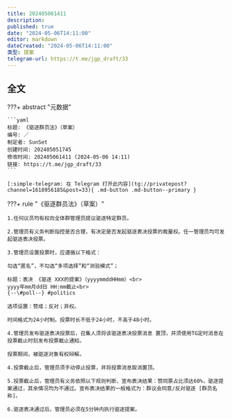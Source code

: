 ```yaml
---
title: 202405061411
description:
published: true
date: "2024-05-06T14:11:00"
editor: markdown
dateCreated: "2024-05-06T14:11:00"
类型: 提案
telegram-url: https://t.me/jgp_draft/33
---
```


## 全文

???+ abstract "元数据"

    ```yaml
    标题: 《驱逐群员法》（草案）
    编号: ／
    制定者: SunSet
    创建时间: 202405051745
    修改时间: 202405061411 (2024-05-06 14:11)
    链接: https://t.me/jgp_draft/33
    ```

    [:simple-telegram: 在 Telegram 打开此内容](tg://privatepost?channel=1618956185&post=33){ .md-button .md-button--primary }

???+ rule "《驱逐群员法》（草案）"

    1.任何议员均有权向全体群管理员提议驱逐特定群员。

    2.管理员有义务判断指控是否合理，有决定是否发起驱逐表决投票的裁量权。任一管理员均可发起驱逐表决投票。

    3.管理员设置投票时，应遵循以下格式：

    勾选“匿名”，不勾选“多项选择”和“测验模式”；

    标题：表决 《驱逐 XXX的提案》（yyyymmddHHmm）<br>
    yyyy年mm月dd日 HH:mm截止<br>
    {--\#poll--} #politics

    选项设置：赞成；反对；弃权。

    时间格式为24小时制。投票时长不低于24小时，不高于48小时。

    4.管理员发布驱逐表决投票后，召集人须将该驱逐表决投票消息 置顶，并须使用TG定时消息在投票截止时刻发布投票截止通知。

    投票期间，被驱逐对象有权辩解。

    4.投票截止后，管理员须手动停止投票，并将投票消息取消置顶。

    5.投票截止后，管理员有义务依照以下规则判断、宣布表决结果：赞同票占比须达60%，驱逐提案通过，其余情况均为不通过。宣布表决结果的一般格式为：群议会同意/反对驱逐 [群员名称]。

    6.驱逐表决通过后，管理员必须在5分钟内执行驱逐提案。
